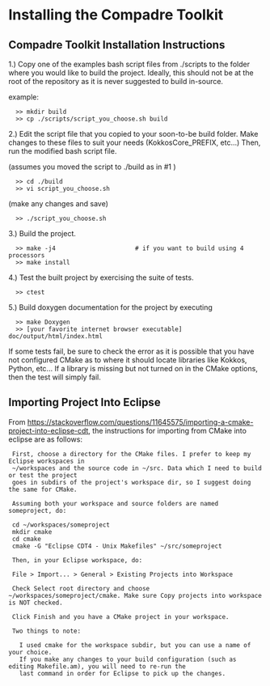 # Installing the Compadre Toolkit
 
## Compadre Toolkit Installation Instructions

  1.) Copy one of the examples bash script files from ./scripts to the folder where you would like to build the project.
      Ideally, this should not be at the root of the repository as it is never suggested to build in-source.
  
  example:

```
  >> mkdir build
  >> cp ./scripts/script_you_choose.sh build
```
  
  2.) Edit the script file that you copied to your soon-to-be build folder.
      Make changes to these files to suit your needs (KokkosCore_PREFIX, etc...)
      Then, run the modified bash script file.
  
  (assumes you moved the script to ./build as in #1 )
  
```
  >> cd ./build
  >> vi script_you_choose.sh
```
  (make any changes and save)
  
```
  >> ./script_you_choose.sh
```
      
  3.) Build the project.
  
```
  >> make -j4                      # if you want to build using 4 processors
  >> make install
```
  
  4.) Test the built project by exercising the suite of tests.
  
```
  >> ctest
```

  5.) Build doxygen documentation for the project by executing

```
  >> make Doxygen
  >> [your favorite internet browser executable] doc/output/html/index.html
```

   
  If some tests fail, be sure to check the error as it is possible that you have not configured CMake
  as to where it should locate libraries like Kokkos, Python, etc...
  If a library is missing but not turned on in the CMake options, then the test will simply fail.
  
## Importing Project Into Eclipse

From https://stackoverflow.com/questions/11645575/importing-a-cmake-project-into-eclipse-cdt,
the instructions for importing from CMake into eclipse are as follows:

```
 First, choose a directory for the CMake files. I prefer to keep my Eclipse workspaces in 
 ~/workspaces and the source code in ~/src. Data which I need to build or test the project 
 goes in subdirs of the project's workspace dir, so I suggest doing the same for CMake.
 
 Assuming both your workspace and source folders are named someproject, do:
 
 cd ~/workspaces/someproject
 mkdir cmake
 cd cmake
 cmake -G "Eclipse CDT4 - Unix Makefiles" ~/src/someproject
 
 Then, in your Eclipse workspace, do:
 
 File > Import... > General > Existing Projects into Workspace
 
 Check Select root directory and choose ~/workspaces/someproject/cmake. Make sure Copy projects into workspace is NOT checked.
 
 Click Finish and you have a CMake project in your workspace.
 
 Two things to note:
 
   I used cmake for the workspace subdir, but you can use a name of your choice.
   If you make any changes to your build configuration (such as editing Makefile.am), you will need to re-run the 
   last command in order for Eclipse to pick up the changes.

```
